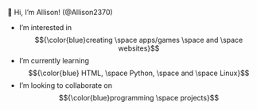 👋 Hi, I’m Allison! (@Allison2370)

- I’m interested in $${\color{blue}creating \space apps/games \space and \space websites}$$
- I’m currently learning $${\color{blue} HTML, \space Python, \space and \space Linux}$$
- I’m looking to collaborate on $${\color{blue}programming \space projects}$$

<!---
Allison2370/Allison2370 is a ✨ special ✨ repository because its `README.md` (this file) appears on your GitHub profile.
You can click the Preview link to take a look at your changes.
--->
